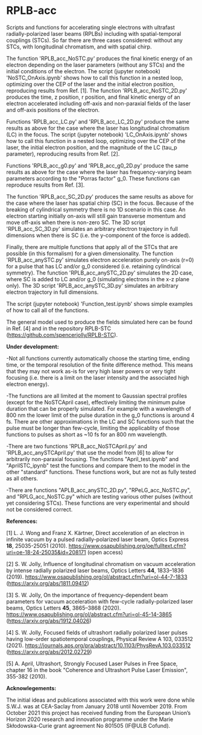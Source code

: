 # RPLB-acc
Scripts and functions for accelerating single electrons with ultrafast radially-polarized laser beams (RPLBs) including with spatial-temporal couplings (STCs). So far there are three cases considered: without any STCs, with longitudinal chromatism, and with spatial chirp.

The function 'RPLB_acc_NoSTC.py' produces the final kinetic energy of an electron depending on the laser parameters (without any STCs) and the initial conditions of the electron. The script (jupyter notebook) 'NoSTC_OnAxis.ipynb' shows how to call this function in a nested loop, optimizing over the CEP of the laser and the initial electron position, reproducing results from Ref. [1]. The function 'RPLB_acc_NoSTC_2D.py' produces the time, z position, r position, and final kinetic energy of an electron accelerated including off-axis and non-paraxial fields of the laser and off-axis positions of the electron.

Functions 'RPLB_acc_LC.py' and 'RPLB_acc_LC_2D.py' produce the same results as above for the case where the laser has longitudinal chromatism (LC) in the focus. The script (jupyter notebook) 'LC_OnAxis.ipynb' shows how to call this function in a nested loop, optimizing over the CEP of the laser, the initial electron position, and the magnitude of the LC (tau_p parameter), reproducing results from Ref. [2].

Functions 'RPLB_acc_g0.py' and 'RPLB_acc_g0_2D.py' produce the same results as above for the case where the laser has frequency-varying beam parameters according to the "Porras factor" g_0. These functions can reproduce results from Ref. [3].

The function 'RPLB_acc_SC_2D.py' produces the same results as above for the case where the laser has spatial chirp (SC) in the focus. Because of the breaking of cylindrical symmetry there is no 1D scenario in this case. An electron starting initially on-axis will still gain transverse momentum and move off-axis when there is non-zero SC. The 3D script 'RPLB_acc_SC_3D.py' simulates an arbitrary electron trajectory in full dimensions when there is SC (i.e. the y-component of the force is added).

Finally, there are multiple functions that apply all of the STCs that are possible (in this formalism) for a given dimensionality. The function 'RPLB_acc_anySTC.py' simulates electron acceleration purely on-axis (r=0) for a pulse that has LC and/or g_0 considered (i.e. retaining cylindrical symmetry). The function 'RPLB_acc_anySTC_2D.py' simulates the 2D case, where SC is added to LC and/or g_0 (simulating electrons in the x-z plane only). The 3D script 'RPLB_acc_anySTC_3D.py' simulates an arbitrary electron trajectory in full dimensions.

The script (jupyter notebook) 'Function_test.ipynb' shows simple examples of how to call all of the functions.

The general model used to produce the fields simulated here can be found in Ref. [4] and in the repository RPLB-STC (https://github.com/spencerjolly/RPLB-STC).

<b>Under development:</b>

-Not all functions currently automatically choose the starting time, ending time, or the temporal resolution of the finite difference method. This means that they may not work as-is for very high laser powers or very tight focusing (i.e. there is a limit on the laser intensity and the associated high electron energy).

-The functions are all limited at the moment to Gaussian spectral profiles (except for the NoSTCApril case), effectively limiting the minimum pulse duration that can be properly simulated. For example with a wavelength of 800 nm the lower limit of the pulse duration in the g_0 functions is around 4 fs. There are other approximations in the LC and SC functions such that the pulse must be longer than few-cycle, limiting the applicablity of those functions to pulses as short as ~10 fs for an 800 nm wavelength.

-There are two functions 'RPLB_acc_NoSTCApril.py' and 'RPLB_acc_anySTCApril.py' that use the model from [6] to allow for arbitrarily non-paraxial focusing. The functions "April_test.ipynb" and "AprilSTC_ipynb" test the functions and compare them to the model in the other "standard" functions. These functions work, but are not as fully tested as all others.

-There are functions "APLB_acc_anySTC_2D.py", "RPeLG_acc_NoSTC.py", and "RPLG_acc_NoSTC.py" which are testing various other pulses (without yet considering STCs). These functions are very experimental and should not be considered correct.

<b>References:</b>

[1] L. J. Wong and Franz X. Kärtner, Direct acceleration of an electron in infinite vacuum by a pulsed radially-polarized laser beam, Optics Express <b>18</b>, 25035-25051 (2010). https://www.osapublishing.org/oe/fulltext.cfm?uri=oe-18-24-25035&id=208171 (open access)

[2] S. W. Jolly, Influence of longitudinal chromatism on vacuum acceleration by intense radially polarized laser beams, Optics Letters <b>44</b>, 1833–1836 (2019). https://www.osapublishing.org/ol/abstract.cfm?uri=ol-44-7-1833 (https://arxiv.org/abs/1811.09412)

[3] S. W. Jolly, On the importance of frequency-dependent beam parameters for vacuum acceleration with few-cycle radially-polarized laser beams, Optics Letters <b>45</b>, 3865–3868 (2020). https://www.osapublishing.org/ol/abstract.cfm?uri=ol-45-14-3865 (https://arxiv.org/abs/1912.04026)

[4] S. W. Jolly, Focused fields of ultrashort radially polarized laser pulses having low-order spatiotemporal couplings, Physical Review A 103, 033512 (2021). https://journals.aps.org/pra/abstract/10.1103/PhysRevA.103.033512 (https://arxiv.org/abs/2012.02729)

[5] A. April, Ultrashort, Strongly Focused Laser Pulses in Free Space, chapter 16 in the book "Coherence and Ultrashort Pulse Laser Emission", 355-382 (2010).

<b>Acknowlegements:</b>

The initial ideas and publications associated with this work were done while S.W.J. was at CEA-Saclay from January 2018 until November 2019. From October 2021 this project has received funding from the European Union’s Horizon 2020 research and innovation programme under the Marie Skłodowska-Curie grant agreement No 801505 (IF@ULB Cofund).
